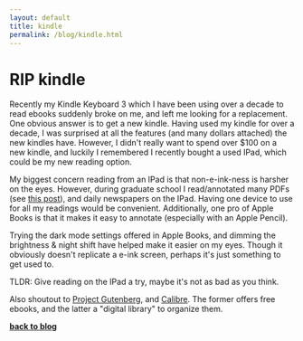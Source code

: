 ```yaml
---
layout: default 
title: kindle 
permalink: /blog/kindle.html
---
```


# RIP kindle
Recently my Kindle Keyboard 3 which I have been using over a decade to read ebooks suddenly broke on me, and left me looking for a replacement. One obvious answer is to get a new kindle. Having used my kindle for over a decade, I was surprised at all the features (and many dollars attached) the new kindles have. However, I didn't really want to spend over $100 on a new kindle, and luckily I remembered I recently bought a used IPad, which could be my new reading option.

My biggest concern reading from an IPad is that non-e-ink-ness is harsher on the eyes. However, during graduate school I read/annotated many PDFs (see [this post](/blog/ipad.html)), and daily newspapers on the IPad. Having one device to use for all my readings would be convenient. Additionally, one pro of Apple Books is that it makes it easy to annotate (especially with an Apple Pencil).

Trying the dark mode settings offered in Apple Books, and dimming the brightness & night shift have helped make it easier on my eyes. Though it obviously doesn't replicate a e-ink screen, perhaps it's just something to get used to.

TLDR: Give reading on the IPad a try, maybe it's not as bad as you think.

Also shoutout to [Project Gutenberg](https://www.gutenberg.org/), and [Calibre](https://calibre-ebook.com/). The former offers free ebooks, and the latter a "digital library" to organize them.

**[back to blog](/blog.html)**